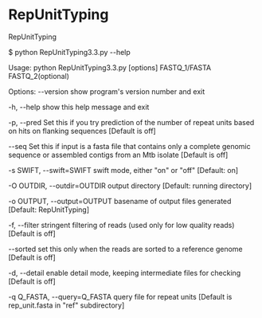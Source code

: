 # RepUnitTyping
RepUnitTyping

$ python RepUnitTyping3.3.py --help

Usage: python RepUnitTyping3.3.py [options] FASTQ_1/FASTA FASTQ_2(optional)

Options:
  --version             show program's version number and exit
  
  -h, --help            show this help message and exit
  
  -p, --pred            Set this if you try prediction of the number of repeat
                        units based on hits on flanking sequences [Default is
                        off]
                        
  --seq                 Set this if input is a fasta file that contains only a
                        complete genomic sequence or assembled contigs from an
                        Mtb isolate [Default is off]
                        
  -s SWIFT, --swift=SWIFT
                        swift mode, either "on" or "off" [Default: on]
                        
  -O OUTDIR, --outdir=OUTDIR
                        output directory [Default: running directory]
                        
  -o OUTPUT, --output=OUTPUT
                        basename of output files generated [Default:
                        RepUnitTyping]
                        
  -f, --filter          stringent filtering of reads (used only for low
                        quality reads)[Default is off]
                        
  --sorted              set this only when the reads are sorted to a reference
                        genome [Default is off]
                        
  -d, --detail          enable detail mode, keeping intermediate files for
                        checking [Default is off]
                        
  -q Q_FASTA, --query=Q_FASTA
                        query file for repeat units [Default is rep_unit.fasta
                        in "ref" subdirectory]
                        
